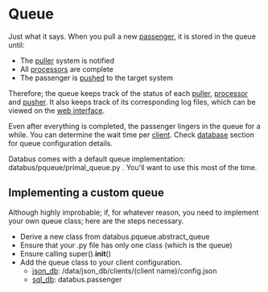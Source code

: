 # Queue

Just what it says. When you pull a new [passenger](passenger.md), it is stored in the queue until:

- The [puller](puller.md) system is notified 
- All [processors](processor.md) are complete
- The passenger is [pushed](pusher.md) to the target system

Therefore; the queue keeps track of the status of each [puller](puller.md), [processor](processor.md) and [pusher](pusher.md). It also keeps track of its corresponding log files, which can be viewed on the [web interface](web.md).

Even after everything is completed, the passenger lingers in the queue for a while. You can determine the wait time per [client](client.md). Check [database](database.md) section for queue configuration details. 

Databus comes with a default queue implementation: databus/pqueue/primal_queue.py . You'll want to use this most of the time. 

## Implementing a custom queue

Although highly improbable; if, for whatever reason, you need to implement your own queue class; here are the steps necessary.

- Derive a new class from databus.pqueue.abstract_queue
- Ensure that your .py file has only one class (which is the queue)
- Ensure calling super().__init__()
- Add the queue class to your client configuration. 
    - [json_db](database.md): /data/json_db/clients/(client name)/config.json
    - [sql_db](database.md): databus.passenger